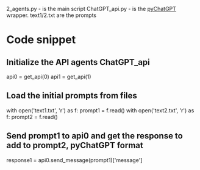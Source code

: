 2_agents.py - is the main script
ChatGPT_api.py - is the [pyChatGPT](https://github.com/terry3041/pyChatGPT) wrapper. 
text1/2.txt are the prompts

# Code snippet
## Initialize the API agents ChatGPT_api
api0 = get_api(0)
api1 = get_api(1)

## Load the initial prompts from files
with open('text1.txt', 'r') as f:
    prompt1 = f.read()
with open('text2.txt', 'r') as f:
    prompt2 = f.read()

## Send prompt1 to api0 and get the response to add to prompt2, pyChatGPT format
response1 = api0.send_message(prompt1)['message']
